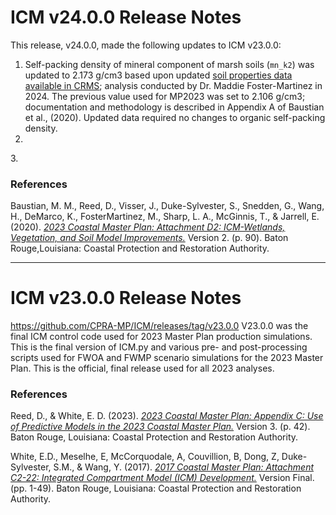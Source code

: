 
# ICM v24.0.0 Release Notes

This release, v24.0.0, made the following updates to ICM v23.0.0:<br>
1. Self-packing density of mineral component of marsh soils (`mn_k2`) was updated to 2.173 g/cm3 based upon updated [soil properties data available in CRMS](https://cims.coastal.louisiana.gov/DataDownload/DataDownload.aspx?type=soil_properties); analysis conducted by Dr. Maddie Foster-Martinez in 2024. The previous value used for MP2023 was set to 2.106 g/cm3; documentation and methodology is described in Appendix A of Baustian et al., (2020). Updated data required no changes to organic self-packing density. 
2.  
3.<br>


### References

Baustian, M. M., Reed, D., Visser, J., Duke-Sylvester, S., Snedden, G., Wang, H., DeMarco, K., FosterMartinez, M., Sharp, L. A., McGinnis, T., & Jarrell, E. (2020). [*2023 Coastal Master Plan: Attachment D2: ICM-Wetlands, Vegetation, and Soil Model Improvements.*](https://coastal.la.gov/wp-content/uploads/2023/08/D2_2023ICM-Wetlands-Veg-Soils-Model-Improvements_Jun2020_v2.pdf) Version 2. (p. 90). Baton Rouge,Louisiana: Coastal Protection and Restoration Authority.

---

# ICM v23.0.0 Release Notes
https://github.com/CPRA-MP/ICM/releases/tag/v23.0.0
V23.0.0 was the final ICM control code used for 2023 Master Plan production simulations.
This is the final version of ICM.py and various pre- and post-processing scripts used for FWOA and FWMP scenario simulations for the 2023 Master Plan. This is the official, final release used for all 2023 analyses.

### References

Reed, D., & White, E. D. (2023). [*2023 Coastal Master Plan: Appendix C: Use of Predictive Models in the 2023 Coastal Master Plan.*](https://coastal.la.gov/wp-content/uploads/2023/05/C_UsePredictiveModels_Jan2023_v3.pdf) Version 3. (p. 42). Baton Rouge, Louisiana: Coastal Protection and Restoration Authority. 

White, E.D., Meselhe, E, McCorquodale, A, Couvillion, B, Dong, Z, Duke-Sylvester, S.M., & Wang, Y. (2017). [*2017 Coastal Master Plan: Attachment C2-22: Integrated Compartment Model (ICM) Development.*](https://coastal.la.gov/wp-content/uploads/2017/04/Attachment-C3-22_FINAL_03.07.2017.pdf) Version Final. (pp. 1-49). Baton Rouge, Louisiana: Coastal Protection and Restoration Authority.

